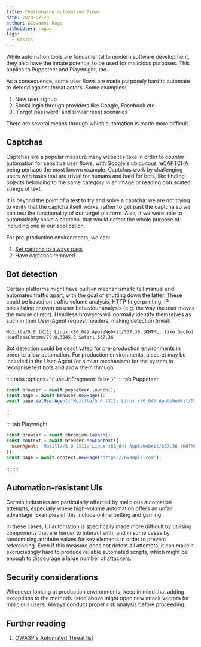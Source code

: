 ```yaml
---
title: Challenging automation flows
date: 2020-07-23
author: Giovanni Rago
githubUser: ragog
tags: 
  - Basics
---
```


While automation tools are fundamental to modern software development, they also have the innate potential to be used for malicious purposes. This applies to Puppeteer and Playwright, too.

As a consequence, some user flows are made purposely hard to automate to defend against threat actors. Some examples:
1. New user signup
2. Social login through providers like Google, Facebook etc.
3. 'Forgot password' and similar reset scenarios

There are several means through which automation is made more difficult.

## Captchas
Captchas are a popular measure many websites take in order to counter automation for sensitive user flows, with Google's ubiquitous [reCAPTCHA](https://www.google.com/recaptcha/intro/v3.html) being perhaps the most known example. Captchas work by challenging users with tasks that are trivial for humans and hard for bots, like finding objects belonging to the same category in an image or reading obfuscated strings of text.

It is beyond the point of a test to try and solve a captcha: we are not trying to verify that the captcha itself works, rather to get past the captcha so we can test the functionality of our target platform. Also, if we were able to automatically solve a captcha, that would defeat the whole purpose of including one in our application.

For pre-production environments, we can:
1. [Set captcha to always pass](https://developers.google.com/recaptcha/docs/faq#id-like-to-run-automated-tests-with-recaptcha.-what-should-i-do)
2. Have captchas removed

## Bot detection
Certain platforms might have built-in mechanisms to tell manual and automated traffic apart, with the goal of shutting down the latter. These could be based on traffic volume analysis, HTTP fingerprinting, IP blacklisting or even on user behaviour analysis (e.g. the way the user moves the mouse cursor). Headless browsers will normally identify themselves as such in their User-Agent request headers, making detection trivial:

```Mozilla/5.0 (X11; Linux x86_64) AppleWebKit/537.36 (KHTML, like Gecko) HeadlessChrome/79.0.3945.0 Safari 537.36```

Bot detection could be deactivated for pre-production environments in order to allow automation. For production environments, a secret may be included in the User-Agent (or similar mechanism) for the system to recognise test bots and allow them through:

:::: tabs :options="{ useUrlFragment: false }"
::: tab Puppeteer 
```js
const browser = await puppeteer.launch();
const page = await browser.newPage();
await page.setUserAgent('Mozilla/5.0 (X11; Linux x86_64) AppleWebKit/537.36 (KHTML, like Gecko) HeadlessChrome/79.0.3945.0 Safari 537.36 Secret/<MY_SECRET>');
```
:::

::: tab Playwright
```js
const browser = await chromium.launch();
const context = await browser.newContext({
  userAgent: 'Mozilla/5.0 (X11; Linux x86_64) AppleWebKit/537.36 (KHTML, like Gecko) HeadlessChrome/79.0.3945.0 Safari 537.36 Secret/<MY_SECRET>'
});
const page = await context.newPage('https://example.com');
```
:::
::::

## Automation-resistant UIs
Certain industries are particularly affected by malicious automation attempts, especially where high-volume automation offers an unfair advantage. Examples of this include online betting and gaming.

In these cases, UI automation is specifically made more difficult by utilising components that are harder to interact with, and in some cases by randomising attribute values for key elements in order to prevent referencing. Even if this measure does not defeat all attempts, it can make it excruciatingly hard to produce reliable automated scripts, which might be enough to discourage a large number of attackers.

## Security considerations
Whenever looking at production environments, keep in mind that adding exceptions to the methods listed above might open new attack vectors for malicious users. Always conduct proper risk analysis before proceeding.

## Further reading
1. [OWASP's Automated Threat list](https://wiki.owasp.org/index.php/Category:Automated_Threat)